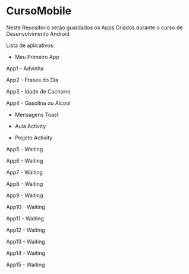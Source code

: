 ﻿# CursoMobile

Neste Repositorio serão guardados os Apps Criados durante o curso de Desenvolvimento Android

Lista de aplicativos:

- Meu Primeiro App

App1 - Advinha

App2 - Frases do Dia

App3 - Idade de Cachorro

App4 - Gasolina ou Alcool

- Mensagens Toast

- Aula Activity

- Projeto Activity

App5 - Waiting

App6 - Waiting

App7 - Waiting

App8 - Waiting

App9 - Waiting

App10 - Waiting

App11 - Waiting

App12 - Waiting

App13 - Waiting

App14 - Waiting

App15 - Waiting
